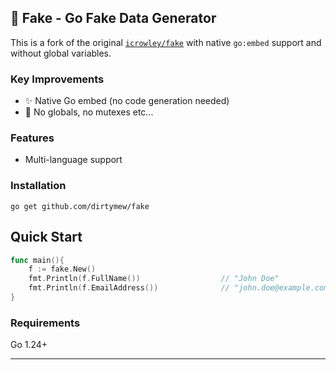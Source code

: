 ## 📝 Fake - Go Fake Data Generator

This is a fork of the original [`icrowley/fake`](https://github.com/icrowley/fake) with native `go:embed` support and without global variables.

### Key Improvements
- ✨ Native Go embed (no code generation needed)
- 🚀 No globals, no mutexes etc...

### Features
- Multi-language support


### Installation
```shell script
go get github.com/dirtymew/fake
```

## Quick Start
```go
func main(){
    f := fake.New()
    fmt.Println(f.FullName())                  // "John Doe" 
    fmt.Println(f.EmailAddress())              // "john.doe@example.com"
}
```

### Requirements
Go 1.24+

---